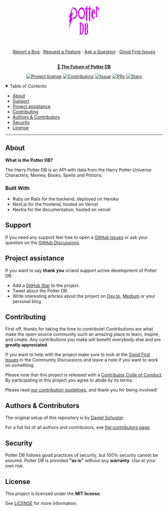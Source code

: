 

<div align="center">
  <h1 align="center">
    <a href="https://github.com/danielschuster-muc/potter-db">
      <img src="logo.svg" alt="Logo" width="100" height="100">
    </a>
  </h1>
  
  <br />
  <a href="https://github.com/danielschuster-muc/potter-db/issues/new?assignees=&labels=bug&template=1_bug_report.yml">Report a Bug</a>
  ·
  <a href="https://github.com/danielschuster-muc/potter-db/issues/new?assignees=&labels=enhancement&template=2_feature_request.yml">Request a Feature</a>
  ·
  <a href="https://github.com/danielschuster-muc/potter-db/discussions">Ask a Question</a>
  ·
  <a href="https://github.com/danielschuster-muc/potter-db/issues?q=is%3Aopen+is%3Aissue+label%3A%22good+first+issue%22">Good First Issues</a>
</div>

<div align="center">
<br />

**[:book: The Future of Potter DB](https://github.com/danielschuster-muc/potter-db/discussions/338)**

[![Project license](https://img.shields.io/github/license/danielschuster-muc/potter-db?style=flat-square)](LICENSE)
[![Contributors](https://img.shields.io/github/contributors/danielschuster-muc/potter-db?style=flat-square)](https://github.com/danielschuster-muc/potter-db/graphs/contributors)
[![Issue](https://img.shields.io/github/issues/danielschuster-muc/potter-db?style=flat-square)](https://github.com/danielschuster-muc/potter-db/issues)
[![PRs](https://img.shields.io/github/issues-pr/danielschuster-muc/potter-db?style=flat-square)](https://github.com/danielschuster-muc/potter-db/pulls)
[![Stars](https://img.shields.io/github/stars/danielschuster-muc/potter-db?style=flat-square)](https://github.com/danielschuster-muc/potter-db/stargazers)


</div>

<details open="open">
<summary>Table of Contents</summary>

- [About](#about)
- [Support](#support)
- [Project assistance](#project-assistance)
- [Contributing](#contributing)
- [Authors & Contributors](#authors--contributors)
- [Security](#security)
- [License](#license)

</details>

---

## About

**What is the Potter DB?**

The Harry Potter DB is an API with data from the Harry Potter Universe: Characters, Movies, Books, Spells and Potions.

### Built With

- Ruby on Rails for the backend, deployed on Heroku
- Next.js for the frontend, hosted on Vercel
- Nextra for the documentation, hosted on vercel

## Support

If you need any support feel free to open a [GitHub issues](https://github.com/danielschuster-muc/potter-db/issues/new/choose) or ask your question on the [GitHub Discussions](https://github.com/danielschuster-muc/potter-db/discussions).

## Project assistance

If you want to say **thank you** or/and support active development of Potter DB:

- Add a [GitHub Star](https://github.com/danielschuster-muc/potter-db) to the project.
- Tweet about the Potter DB.
- Write interesting articles about the project on [Dev.to](https://dev.to/), [Medium](https://medium.com/) or your personal blog.

## Contributing

First off, thanks for taking the time to contribute! Contributions are what make the open-source community such an amazing place to learn, inspire, and create. Any contributions you make will benefit everybody else and are **greatly appreciated**.

If you want to help with the project make sure to look at the [Good First Issues](https://github.com/danielschuster-muc/potter-db/issues?q=is%3Aopen+is%3Aissue+label%3A%22good+first+issue%22) in the Community Discussions and leave a note if you want to work on something.

Please note that this project is released with a [Contributor Code of Conduct](CODE_OF_CONDUCT.md). By participating in this project you agree to abide by its terms.

Please read [our contribution guidelines](CONTRIBUTING.md), and thank you for being involved!

## Authors & Contributors

The original setup of this repository is by [Daniel Schuster](https://github.com/danielschuster-muc).

For a full list of all authors and contributors, see [the contributors page](https://github.com/danielschuster-muc/potter-db/contributors).

## Security

Potter DB follows good practices of security, but 100% security cannot be assured.
Potter DB is provided **"as is"** without any **warranty**. Use at your own risk.

## License

This project is licensed under the **MIT license**.

See [LICENSE](LICENSE) for more information.
